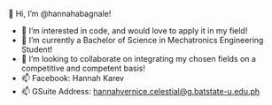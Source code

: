 👋 Hi, I’m @hannahabagnale!
- 👀 I’m interested in code, and would love to apply it in my field!
- 🌱 I’m currently a Bachelor of Science in Mechatronics Engineering Student!
- 💞️ I’m looking to collaborate on integrating my chosen fields on a competitive and competent basis!
- 📫 Facebook: Hannah Karev
- 📫 GSuite Address: hannahvernice.celestial@g.batstate-u.edu.ph

<!---
hannahabagnale/hannahabagnale is a ✨ special ✨ repository because its `README.md` (this file) appears on your GitHub profile.
You can click the Preview link to take a look at your changes.
--->

